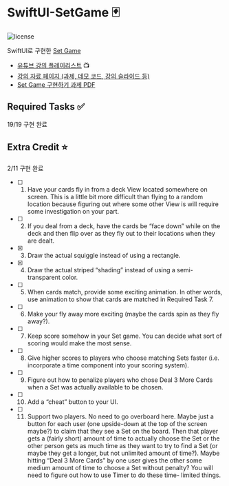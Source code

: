 # SwiftUI-SetGame 🃏
![license](https://img.shields.io/github/license/SuperNova911/SwiftUI-SetGame) 

SwiftUI로 구현한 [Set Game](https://en.wikipedia.org/wiki/Set_(card_game))

- [유튜브 강의 플레이리스트](https://www.youtube.com/playlist?list=PLpGHT1n4-mAtTj9oywMWoBx0dCGd51_yG) 📺
- [강의 자료 페이지 (과제, 데모 코드, 강의 슬라이드 등)](https://cs193p.sites.stanford.edu)
- [Set Game 구현하기 과제 PDF](https://cs193p.sites.stanford.edu/sites/g/files/sbiybj16636/files/media/file/assignment_3.pdf)

## Required Tasks ✅

19/19 구현 완료



## Extra Credit ⭐️

2/11 구현 완료

- [ ] 1. Have your cards fly in from a deck View located somewhere on screen. This is a little bit more difficult than flying to a random location because figuring out where some other View is will require some investigation on your part.
- [ ] 2. If you deal from a deck, have the cards be “face down” while on the deck and then flip over as they fly out to their locations when they are dealt.
- [x] 3. Draw the actual squiggle instead of using a rectangle.
- [x] 4. Draw the actual striped “shading” instead of using a semi-transparent color.
- [ ] 5. When cards match, provide some exciting animation. In other words, use animation to show that cards are matched in Required Task 7.
- [ ] 6. Make your fly away more exciting (maybe the cards spin as they fly away?).
- [ ] 7. Keep score somehow in your Set game. You can decide what sort of scoring would make the most sense.
- [ ] 8. Give higher scores to players who choose matching Sets faster (i.e. incorporate a time component into your scoring system).
- [ ] 9. Figure out how to penalize players who chose Deal 3 More Cards when a Set was actually available to be chosen.
- [ ] 10. Add a “cheat” button to your UI.
- [ ] 11. Support two players. No need to go overboard here. Maybe just a button for each user (one upside-down at the top of the screen maybe?) to claim that they see a Set on the board. Then that player gets a (fairly short) amount of time to actually choose the Set or the other person gets as much time as they want to try to find a Set (or maybe they get a longer, but not unlimited amount of time?). Maybe hitting “Deal 3 More Cards” by one user gives the other some medium amount of time to choose a Set without penalty? You will need to figure out how to use Timer to do these time- limited things.
